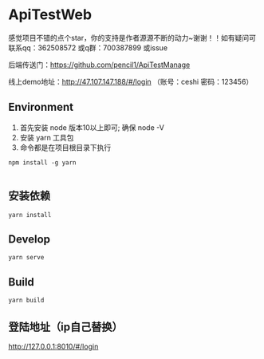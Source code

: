 # ApiTestWeb
感觉项目不错的点个star，你的支持是作者源源不断的动力~谢谢！！如有疑问可联系qq：362508572   或q群：700387899 或issue

后端传送门：https://github.com/pencil1/ApiTestManage

线上demo地址：http://47.107.147.188/#/login （账号：ceshi 密码：123456）

## Environment

1. 首先安装  node  版本10以上即可; 确保 node -V
2. 安装 yarn 工具包
3. 命令都是在项目根目录下执行
```
npm install -g yarn


```

## 安装依赖
```
yarn install
```

## Develop 
    yarn serve

## Build
    yarn build

## 登陆地址（ip自己替换）
http://127.0.0.1:8010/#/login

